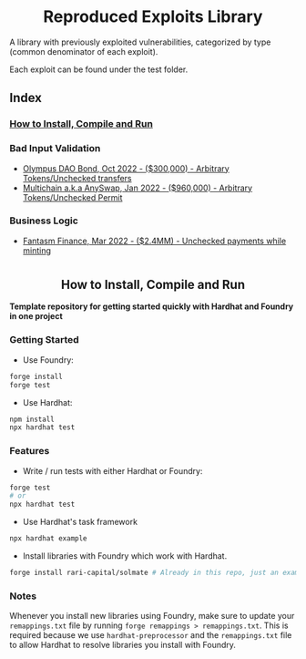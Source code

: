 # <h1 align="center"> Reproduced Exploits Library </h1>
A library with previously exploited vulnerabilities, categorized by type (common denominator of each exploit).
 
Each exploit can be found under the test folder.

## Index
### [How to Install, Compile and Run](https://github.com/coinspect/prev-exploit-library#-hardhat-x-foundry-template-)

### Bad Input Validation
- [Olympus DAO Bond, Oct 2022 - ($300,000) - Arbitrary Tokens/Unchecked transfers](https://github.com/coinspect/prev-exploit-library/blob/master/test/Bad_Input_Validation/Bond_OlympusDAO.attack.sol)
- [Multichain a.k.a AnySwap, Jan 2022 - ($960,000) - Arbitrary Tokens/Unchecked Permit](https://github.com/coinspect/prev-exploit-library/blob/master/test/Bad_Input_Validation/Multichain_Permit.attack.sol)

### Business Logic
- [Fantasm Finance, Mar 2022 - ($2.4MM) - Unchecked payments while minting](https://github.com/coinspect/prev-exploit-library/blob/master/test/Business_Logic/Fantasm_Finance.sol)

# <h2 align="center"> How to Install, Compile and Run </h2>

**Template repository for getting started quickly with Hardhat and Foundry in one project**

### Getting Started

 * Use Foundry: 
```bash
forge install
forge test
```

 * Use Hardhat:
```bash
npm install
npx hardhat test
```

### Features

 * Write / run tests with either Hardhat or Foundry:
```bash
forge test
# or
npx hardhat test
```

 * Use Hardhat's task framework
```bash
npx hardhat example
```

 * Install libraries with Foundry which work with Hardhat.
```bash
forge install rari-capital/solmate # Already in this repo, just an example
```

### Notes

Whenever you install new libraries using Foundry, make sure to update your `remappings.txt` file by running `forge remappings > remappings.txt`. This is required because we use `hardhat-preprocessor` and the `remappings.txt` file to allow Hardhat to resolve libraries you install with Foundry.
